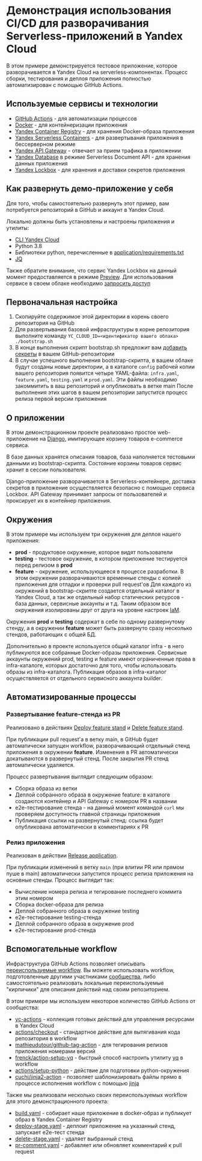# Демонстрация использования СI/CD для разворачивания Serverless-приложений в Yandex Cloud

В этом примере демонстрируется тестовое приложение, которое разворачивается в Yandex Cloud на serverless-компонентах. Процесс сборки, тестирования и деплоя приложения полностью автоматизирован с помощью GitHub Actions.

## Используемые сервисы и технологии
* [GitHub Actions](https://docs.github.com/actions) - для автоматизации процессов
* [Docker](https://www.docker.com/) - для контейнеризации приложения
* [Yandex Container Registry](https://cloud.yandex.ru/docs/container-registry/) - для хранения Docker-образа приложения
* [Yandex Serverless Containers](https://cloud.yandex.ru/docs/serverless-containers/) - для развертывания приложения в бессерверном режиме
* [Yandex API Gateway](https://cloud.yandex.ru/docs/api-gateway/) - отвечает за прием трафика в приложении
* [Yandex Database](https://cloud.yandex.ru/docs/ydb/) в режиме Serverless Document API - для хранения данных приложения
* [Yandex Lockbox](https://cloud.yandex.ru/docs/lockbox/) - для хранения и доставки секретов приложения

## Как развернуть демо-приложение у себя
Для того, чтобы самостоятельно развернуть этот пример, вам потребуется репозиторий в GitHub и аккаунт в Yandex Cloud.

Локально должны быть установлены и настроены приложения и утилиты:
* [CLI Yandex Cloud](https://cloud.yandex.ru/docs/cli/)
* Python 3.8
* Библиотеки python, перечисленные в [application/requirements.txt](application/requirements.txt)
* [JQ](https://stedolan.github.io/jq/manual/)

Также обратите внимание, что сервис Yandex Lockbox на данный момент предоставляется в режиме [Preview](https://cloud.yandex.ru/docs/overview/concepts/launch-stages). Для использования сервисе в своем облаке необходимо [запросить доступ](https://cloud.yandex.ru/services/lockbox#preview-form)

## Первоначальная настройка
1. Скопируйте содержимое этой директории в корень своего репозитория на GitHub
2. Для развертывания базовой инфраструктуры в корне репозитория выполните команду
  `YC_CLOUD_ID=<идентификатор вашего облака> ./bootstrap.sh`
3. В конце выполнения скрипт bootstrap.sh предложит вам [добавить секреты](https://docs.github.com/en/actions/security-guides/encrypted-secrets) в вашем GitHub-репозитории
4. В случае успешного выполнения bootstrap-скрипта, в вашем облаке будут созданы новые директории, а в каталоге `config` рабочей копии вашего репозитория появится четыре YAML-файла: `infra.yaml`, `feature.yaml`, `testing.yaml` и `prod.yaml`. Эти файлы необходимо закоммитить в ваш репозиторий и опубликовать в ветке main
После выполнения этих шагов в вашем репозитории запустится процесс релиза первой версии приложения

## О приложении
В этом демонстрационном проекте реализовано простое web-приложение на [Django](https://www.djangoproject.com/), имитирующее корзину товаров e-commerce сервиса.

В базе данных хранятся описания товаров, база наполняется тестовыми данными из bootstrap-скрипта. Состояние корзины товаров сервис хранит в сессии пользователя.

Django-приложение разворачивается в Serverless-контейнере, доставка секретов в приложение осуществляется безопасно с помощью сервиса Lockbox. API Gateway принимает запросы от пользователей и проксирует их в контейнер приложения.

## Окружения
В этом примере мы используем три окружения для деплоя нашего приложения:
* **prod** - продуктовое окружение, которое видят пользователи
* **testing** - тестовое окружение, в котором приложение тестируется перед релизом в **prod**
* **feature** - окружение, использующееся в процессе разработки. В этом окружении разворачиваются временные стенды с копией приложения для отладки и проверки pull request'ов
Для каждого из окружений в bootstrap-скрипте создается отдельный каталог в Yandex Cloud, а так же отдельный набор статических ресурсов - база данных, сервисные аккаунты и т.д. Таким образом все окружения изолированы друг от друга на уровне настроек [IaM](https://cloud.yandex.ru/docs/iam/).

Окружения **prod** и **testing** содержат в себе по одному развернутому стенду, а в окружении **feature** может быть развернуто сразу несколько стендов, работающих с общей БД.

Дополнительно в проекте используется общий каталог infra - в него публикуются все собранные Docker-образы приложения. Сервисные аккаунты окружений prod, testing и feature имеют ограниченные права в infra-каталоге, которых достаточно для того, чтобы использовать образы из infra-каталога. Публикация образов в infra-каталог осуществляется от отдельного сервисного аккаунта builder.

## Автоматизированные процессы
### Развертывание feature-стенда из PR
Реализовано в действиях [Deploy feature stand](.github/workflows/deploy-feature-stand.yaml) и [Delete feature stand](.github/workflows/delete-feature-stand.yaml).

При публикации pull request'а в ветку main, в GitHub будет автоматически запущен workflow, разворачивающий отдельный стенд приложения в окружении **feature**. Изменения в PR автоматически докатываются в развернутый стенд. После закрытия PR стенд автоматически удаляется. 

Процесс развертывания выглядит следующим образом:
* Сборка образа из ветки
* Деплой собранного образа в окружение feature: в каталоге создаются контейнер и API Gateway с номером PR в названии
* e2e-тестирование стенда - на данный момент командой `curl` мы проверяем доступность главной страницы приложения
* Публикация ссылки на развернутый стенд: ссылка будет опубликована автоматически в комментариях к PR

### Релиз приложения
Реализован в действии [Release application](.github/workflows/release.yaml).

При публикации изменений в ветку `main` (при влитии PR или прямом пуше в main) автоматически запустится процесс релиза приложения на основные стенды. Процесс выглядит так:
* Вычисление номера релиза и тегирование последнего коммита этим номером
* Сборка docker-образа для релиза
* Деплой собранного образа в окружение testing
* e2e-тестирование testing-стенда
* Деплой собранного образа в окружение prod
* e2e-тестирование prod-стенда

## Вспомогательные workflow
Инфраструктура GitHub Actions позволяет описывать [переиспользуемые workflow](https://docs.github.com/en/actions/using-workflows/reusing-workflows). Вы можете использовать workflow, подготовленные другими участниками [сообщества](https://github.com/marketplace?type=actions), либо самостоятельно реализовать локальные переиспользуемые "кирпичики" для описания действий над своим репозиторием.

В этом примере мы используем некоторое количество GitHub Actions от сообщества:
* [yc-actions](https://github.com/yc-actions) - коллекция готовых действий для управления ресурсами в Yandex Cloud
* [actions/checkout](https://github.com/actions/checkout) - стандартное действие для вытягивания кода репозитория в workflow
* [mathieudutour/github-tag-action](https://github.com/mathieudutour/github-tag-action) - для тегирования релизов приложения номерами версий
* [frenck/action-setup-yq](https://github.com/frenck/action-setup-yq) - быстрый способ настроить утилиту [yq](https://github.com/mikefarah/yq) в workflow
* [actions/setup-python](https://github.com/actions/setup-python) - действие для подготовки python-окружения
* [cuchi/jinja2-action](https://github.com/cuchi/jinja2-action) - позволяет шаблонизировать файлы прямо в процессе исполнения workflow с помощью [jinja](https://jinja.palletsprojects.com/en/3.1.x/)

Также мы реализовали несколько своих переиспользуемых workflow для этого демонстрационного проекта:
* [build.yaml](.github/workflows/build.yaml) - собирает наше приложение в docker-образ и публикует образ в Yandex Container Registry
* [deploy-stage.yaml](.github/workflows/deploy-stage.yaml) - деплоит приложение на указанный стенд, запускает e2e-тест стенда
* [delete-stage.yaml](.github/workflows/delete-stage.yaml) - удаляет выбранный стенд
* [pr-comment.yaml](.github/workflows/pr-comment.yaml) - добавляет или обновляет комментарий к pull request